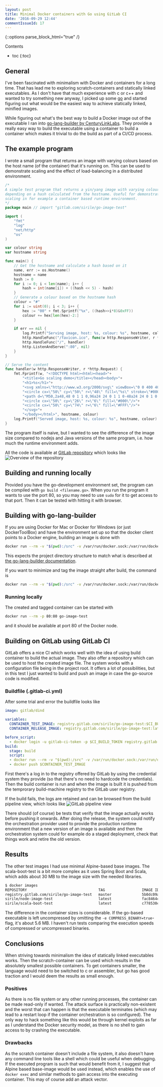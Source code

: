 ```yaml
---
layout: post
title: Minimal Docker containers with Go using GitLab CI
date: '2016-09-29 12:44'
commentIssueId: 17
---
```


{::options parse_block_html="true" /}
<div class="toc">
Contents

<!--lint disable -->
* toc
{:toc}
</div>

## General

I've been fascinated with minimalism with Docker and containers for a long time.
That has lead me to exploring scratch-containers and statically linked
executables. As I don't have that much experience with c or c++ and wanted to
try something new anyway, I picked up some [go](https://golang.org) and started
figuring out what would be the easiest way to achieve statically linked,
minified images.

While figuring out what's the best way to build a Docker image out of the
executable I ran into [go-lang-builder by
CenturyLinkLabs](https://github.com/CenturyLinkLabs/golang-builder). They
provide a really easy way to build the executable using a container to build a
container which makes it trivial to do the build as part of a CI/CD process.

## The example program

I wrote a small program that returns an image with varying colours based
on the host name (of the container) that it's running on. This can be used to
demonstrate scaling and the effect of load-balancing in a distributed environment.

~~~go
/*
A simple test program that returns a yin/yang image with varying colour
depending on a hash calculated from the hostname. Useful for demonstrating
scaling in for example a container based runtime environment.
*/
package main // import "gitlab.com/sirile/go-image-test"

import (
	"fmt"
	"log"
	"net/http"
	"os"
)

var colour string
var hostname string

func main() {
	// Get the hostname and calculate a hash based on it
	name, err := os.Hostname()
	hostname = name
	hash := 0
	for i := 0; i < len(name); i++ {
		hash = int(name[i]) + ((hash << 5) - hash)
	}
	// Generate a colour based on the hostname hash
	colour = "#"
	for i := uint(0); i < 3; i++ {
		hex := "00" + fmt.Sprintf("%x", ((hash>>i*8)&0xFF))
		colour += hex[len(hex)-2:]
	}

	if err == nil {
		log.Printf("Serving image, host: %s, colour: %s", hostname, colour)
		http.HandleFunc("/favicon.ico", func(w http.ResponseWriter, r *http.Request) {})
		http.HandleFunc("/", handler)
		http.ListenAndServe(":80", nil)
	}
}

// Serve the content
func handler(w http.ResponseWriter, r *http.Request) {
	fmt.Fprintf(w, "<!DOCTYPE html><html><head>"+
		"<title>Go scaling demo</title></head><body>"+
		"<h1>%s</h1>"+
		"<svg xmlns=\"http://www.w3.org/2000/svg\" viewBox=\"0 0 400 400\">"+
		"<circle cx=\"50\" cy=\"50\" r=\"48\" fill=\"%s\" stroke=\"#000\"/>"+
		"<path d=\"M50,2a48,48 0 1 1 0,96a24 24 0 1 1 0-48a24 24 0 1 0 0-48\" fill=\"#000\"/>"+
		"<circle cx=\"50\" cy=\"26\" r=\"6\" fill=\"#000\"/>"+
		"<circle cx=\"50\" cy=\"74\" r=\"6\" fill=\"#FFF\"/>"+
		"</svg>"+
		"</body></html>", hostname, colour)
	log.Printf("Served image, host: %s, colour: %s", hostname, colour)
}
~~~

The program itself is naive, but I wanted to see the difference of the image
size compared to nodejs and Java versions of the same program, i.e. how much
the runtime environment adds.

All the code is available at [GitLab
repository](https://gitlab.com/sirile/go-image-test) which looks like
![Overview of the repository](/images/GitLab-repository.png)

## Building and running locally

Provided you have the go-development environment set, the program can be compiled
with `go build <filename.go>`. When you run the program it wants to use the port
80, so you may need to use `sudo` for it to get access to that port. Then it
can be tested with hitting it with browser.

## Building with go-lang-builder

If you are using Docker for Mac or Docker for Windows (or just DockerToolBox)
and have the environment set up so that the docker client points to a
Docker engine, building an image is done with

~~~bash
docker run --rm -v "$(pwd):/src" -v /var/run/docker.sock:/var/run/docker.sock centurylink/golang-builder
~~~

This expects the project directory structure to match what is described at
[the go-lang-builder documentation](https://github.com/CenturyLinkLabs/golang-builder).

If you want to minimize and tag the image straight after build, the command is

~~~bash
docker run --rm -v "$(pwd):/src" -v /var/run/docker.sock:/var/run/docker.sock -e COMPRESS_BINARY=true centurylink/golang-builder sirile/go-image-test
~~~

### Running locally

The created and tagged container can be started with

~~~bash
docker run --rm -p 80:80 go-image-test
~~~

and it should be available at port 80 of the Docker node.

## Building on GitLab using GitLab CI

GitLab offers a nice CI which works well with the idea of using build container
to build the actual image. They also offer a repository which can be used
to host the created image file. The system works with a configuration file
being in the project root. It offers a lot of possibilities, but in this test
I just wanted to build and push an image in case the go-source code is modified.

### Buildfile (.gitlab-ci.yml)

After some trial and error the buildfile looks like

~~~yml
image: gitlab/dind

variables:
  CONTAINER_TEST_IMAGE: registry.gitlab.com/sirile/go-image-test:$CI_BUILD_REF_NAME
  CONTAINER_RELEASE_IMAGE: registry.gitlab.com/sirile/go-image-test:latest

before_script:
  - docker login -u gitlab-ci-token -p $CI_BUILD_TOKEN registry.gitlab.com
build:
  stage: build
  script:
  - docker run --rm -v "$(pwd):/src" -v /var/run/docker.sock:/var/run/docker.sock -e COMPRESS_BINARY=true centurylink/golang-builder $CONTAINER_TEST_IMAGE
  - docker push $CONTAINER_TEST_IMAGE
~~~

First there's a log in to the registry offered by GitLab by using the credential
system they provide (so that there's no need to hardcode the credentials). Then
the build container is run and when the image is built it is pushed from the
temprorary build-machine registry to the GitLab user registry.

If the build fails, the logs are retained and can be browsed from the build
pipeline view, which looks like
![GitLab pipeline view](/images/GitLab-pipeline.png)

There should (of course) be tests that verify that the image actually works
before pushing it onwards. After doing the release, the system could notify the
orchestration  provider used to provide the production runtime environment that
a new version of an image is available and then the orchestration system could
for example do a staged deployment, check that things work and retire the old
version.

## Results

The other test images I had use minimal Alpine-based base images. The
scala-boot-test is a bit more complex as it uses Spring Boot and Scala, which
adds about 30 MB to the image size with the needed libraries.

~~~bash
$ docker images
REPOSITORY                                 TAG                 IMAGE ID            CREATED             SIZE
registry.gitlab.com/sirile/go-image-test   master              5b0dc09ada6d        4 weeks ago         1.616 MB
sirile/node-image-test                     latest              fac8464c4ad6        3 months ago        47.28 MB
sirile/scala-boot-test                     latest              c778530c2a88        5 months ago        191.4 MB
~~~

The difference in the container sizes is considerable. If the go-based
executable is left uncompressed by omitting the `-e COMPRESS_BINARY=true`-flag,
it's about 5.6 MB. I haven't run tests comparing the execution speeds of
compressed or uncompressed binaries.

## Conclusions

When striving towards minimalism the idea of statically linked executables
works. Then the scratch-container can be used which results in the absolutely
smallest possible containers. To get containers smaller, the language would
need to be switched to c or assembler, but go has good traction and I would
deem the results as small enough.

### Positives

As there is no file system or any other running processes, the container can
be made read-only if wanted. The attack surface is practically non-existent and
the worst that can happen is that the executable terminates (which may lead to
a restart loop if the container orchestration is so configured). The only way
to hack something like this would be through kernel exploits as far as I
understand the Docker security model, as there is no shell to gain access to
by crashing the executable.

### Drawbacks

As the scratch container doesn't include a file system, it also doesn't have
any command line tools like a shell which could be useful when debugging. If
the executed program is such that would benefit from it, I suggest that Alpine
based base-image would be used instead, which enables the use of `docker exec`
and similar methods to gain access into the executing container. This may of
course add an attack vector.
